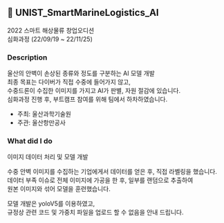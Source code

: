 ## 🚢 UNIST_SmartMarineLogistics_AI

2022 스마트 해상물류 창업오디션 <br/>
심화과정 (22/09/19 ~ 22/11/25)

### Description

울산의 안벽이 손상된 종류와 정도를 구분하는 AI 모델 개발 <br/>
최종 목표는 다이버가 직접 수중에 들어가지 않고, <br />
수중드론이 수집한 이미지를 가지고 AI가 판별, 자원 절감에 있습니다. <br />
심화과정 진행 후, 부트캠프 참여를 위해 팀에서 하차하였습니다.

- 주최: 울산과학기술원
- 주관: 울산항만공사

### What did I do

이미지 데이터 처리 및 모델 개발 <br />

수중 안벽 이미지를 수집하는 기업에게서 데이터를 얻은 후, 직접 라벨링을 했습니다. <br />
데이터 부족 이슈로 전체 이미지에 가공을 한 후, 일부를 랜덤으로 추출하여 <br />
원본 이미지와 섞어 모델을 훈련했습니다.

모델 개발은 yoloV5를 이용하였고, <br />
규정상 관련 코드 및 가중치 파일을 업로드 할 수 없음을 안내 드립니다.
